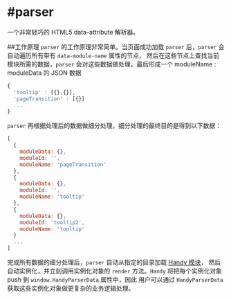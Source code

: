 #parser
=======
一个非常轻巧的 HTML5 data-attribute 解析器。

##工作原理
`parser` 的工作原理非常简单。当页面成功加载 `parser` 后，`parser` 会自动遍历所有带有 `data-module-name` 属性的节点，
然后在这些节点上查找当前模块所需的数据，`parser`
会对这些数据做处理，最后形成一个 moduleName : moduleData 的 JSON 数据
```js
{
  'tooltip' : [{},{}],
  'pageTransition' : [{}]
  ...
}
```
`parser` 再根据处理后的数据做细分处理，细分处理的最终目的是得到以下数据：
```js
[
  {
    moduleData: {},
    moduleId: '',
    moduleName: 'pageTransition'
  },
  {
    moduleData: {},
    moduleId: '',
    moduleName: 'tooltip'
  },
  {
    moduleData: {},
    moduleId: 'tooltip2',
    moduleName: 'tooltip'
  }
  ...
]
```
完成所有数据的细分处理后，`parser` 自动从指定的目录加载 [Handy 模块](https://github.com/alipay/handy/tree/master/lib)，
然后自动实例化，并立刻调用实例化对象的 `render` 方法。`Handy` 将把每个实例化对象 push 到 `window.HandyParserData` 属性中，因此
用户可以通过 `HandyParserData` 获取这些实例化对象做更复杂的业务逻辑处理。
